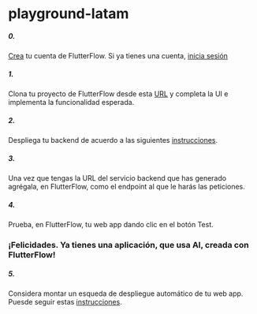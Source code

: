 # playground-latam


##### 0.
[Crea](https://app.flutterflow.io/create-account) tu cuenta de FlutterFlow. Si ya tienes una cuenta, [inicia sesión](https://app.flutterflow.io/)

##### 1.
Clona tu proyecto de FlutterFlow desde esta [URL](example.com) y completa la UI e implementa la funcionalidad esperada.

##### 2.
Despliega tu backend de acuerdo a las siguientes [instrucciones](https://github.com/tonioguzmanf/back-playground-latam).

##### 3.
Una vez que tengas la URL del servicio backend que has generado agrégala, en FlutterFlow, como el endpoint al que le harás las peticiones.

##### 4.
Prueba, en FlutterFlow, tu web app dando clic en el botón Test. 

### ¡Felicidades. Ya tienes una aplicación, que usa AI, creada con FlutterFlow!

##### 5.
Considera montar un esqueda de despliegue automático de tu web app. Puesde seguir estas [instrucciones](https://cloud.google.com/run/docs/quickstarts/deploy-continuously#deploy-from-repo).
